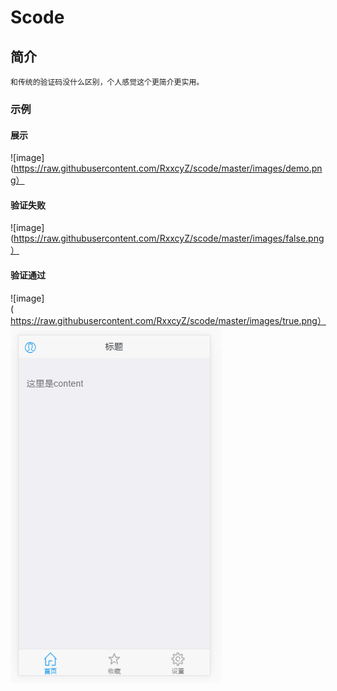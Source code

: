 # Scode

## 简介

```
和传统的验证码没什么区别，个人感觉这个更简介更实用。
```

### 示例
#### 展示
 ![image](https://raw.githubusercontent.com/RxxcyZ/scode/master/images/demo.png）
#### 验证失败
 ![image](https://raw.githubusercontent.com/RxxcyZ/scode/master/images/false.png）
#### 验证通过
 ![image](https://raw.githubusercontent.com/RxxcyZ/scode/master/images/true.png）
![Image text](https://raw.githubusercontent.com/hongmaju/light7Local/master/img/productShow/20170518152848.png)
